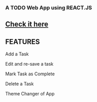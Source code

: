 ### A TODO Web App using REACT.JS

## [Check it here](https://achint-bansal.github.io/TODO_APP/)

## FEATURES

Add a Task

Edit and re-save a task

Mark Task as Complete

Delete a Task

Theme Changer of App
